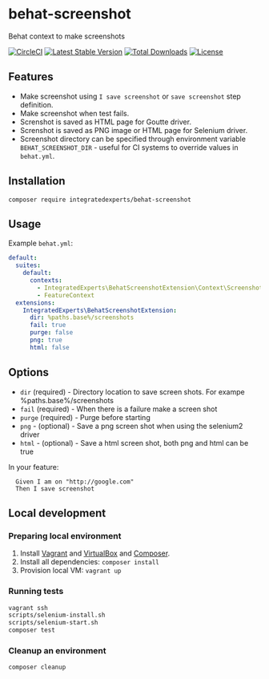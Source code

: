 # behat-screenshot
Behat context to make screenshots

[![CircleCI](https://circleci.com/gh/integratedexperts/behat-screenshot.svg?style=shield)](https://circleci.com/gh/integratedexperts/behat-screenshot)
[![Latest Stable Version](https://poser.pugx.org/integratedexperts/behat-screenshot/v/stable)](https://packagist.org/packages/integratedexperts/behat-screenshot)
[![Total Downloads](https://poser.pugx.org/integratedexperts/behat-screenshot/downloads)](https://packagist.org/packages/integratedexperts/behat-screenshot)
[![License](https://poser.pugx.org/integratedexperts/behat-screenshot/license)](https://packagist.org/packages/integratedexperts/behat-screenshot)

## Features
* Make screenshot using `I save screenshot` or `save screenshot` step definition.
* Make screenshot when test fails.
* Screnshot is saved as HTML page for Goutte driver.
* Screnshot is saved as PNG image or HTML page for Selenium driver.
* Screenshot directory can be specified through environment variable `BEHAT_SCREENSHOT_DIR` - useful for CI systems to override values in `behat.yml`.

## Installation
`composer require integratedexperts/behat-screenshot`

## Usage
Example `behat.yml`:
```yaml
default:
  suites:
    default:
      contexts:
        - IntegratedExperts\BehatScreenshotExtension\Context\ScreenshotContext
        - FeatureContext
  extensions:
    IntegratedExperts\BehatScreenshotExtension:
      dir: %paths.base%/screenshots
      fail: true
      purge: false
      png: true
      html: false
```

## Options
- `dir` (required) - Directory location to save screen shots. For exampe %paths.base%/screenshots
- `fail` (required) - When there is a failure make a screen shot
- `purge` (required) - Purge before starting
- `png` - (optional) - Save a png screen shot when using the selenium2 driver
- `html` - (optional) - Save a html screen shot, both png and html can be true


In your feature:
```
  Given I am on "http://google.com"  
  Then I save screenshot
```

## Local development
### Preparing local environment
1. Install [Vagrant](https://www.vagrantup.com/downloads.html) and [VirtualBox](https://www.virtualbox.org/wiki/Downloads) and [Composer](https://getcomposer.org/).
2. Install all dependencies: `composer install`
3. Provision local VM: `vagrant up`

### Running tests
```bash
vagrant ssh
scripts/selenium-install.sh
scripts/selenium-start.sh
composer test
```
### Cleanup an environment
```bash
composer cleanup
```
